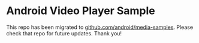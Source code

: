 Android Video Player Sample
===========================

This repo has been migrated to [github.com/android/media-samples][1]. Please check that repo for future updates. Thank you!

[1]: https://github.com/android/media-samples
